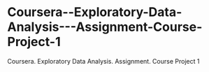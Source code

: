 # Coursera--Exploratory-Data-Analysis---Assignment-Course-Project-1
Coursera. Exploratory Data Analysis. Assignment. Course Project 1
